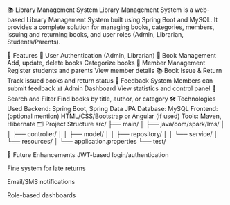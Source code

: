 📚 Library Management System
Library Management System is a web-based Library Management System built using Spring Boot and MySQL. It provides a complete solution for managing books, categories, members, issuing and returning books, and user roles (Admin, Librarian, Students/Parents).

🚀 Features
🔐 User Authentication (Admin, Librarian)
📖 Book Management
Add, update, delete books
Categorize books
👥 Member Management
Register students and parents
View member details
📚 Book Issue & Return
Track issued books and return status
💬 Feedback System
Members can submit feedback
📊 Admin Dashboard
View statistics and control panel
🔎 Search and Filter
Find books by title, author, or category
🛠️ Technologies Used
Backend: Spring Boot, Spring Data JPA
Database: MySQL
Frontend: (optional mention) HTML/CSS/Bootstrap or Angular (if used)
Tools: Maven, Hibernate
🗂️ Project Structure
src/
├── main/
│   ├── java/com/spark/lms/
│   │   ├── controller/
│   │   ├── model/
│   │   ├── repository/
│   │   └── service/
│   └── resources/
│       └── application.properties
└── test/



🧠 Future Enhancements
JWT-based login/authentication

Fine system for late returns

Email/SMS notifications

Role-based dashboards
